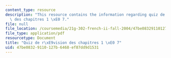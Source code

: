```yaml
---
content_type: resource
description: "This resource contains the information regarding quiz de r\xE9vision\
  \ des chapitres 1 \xE0 7."
file: null
file_location: /coursemedia/21g-302-french-ii-fall-2004/47be08329110127b6468ef87dd9d1531_MIT21G_302_F04_quiz_FO4.pdf
file_type: application/pdf
resourcetype: Document
title: "Quiz de r\xE9vision des chapitres 1 \xE0 7"
uid: 47be0832-9110-127b-6468-ef87dd9d1531
---
```

